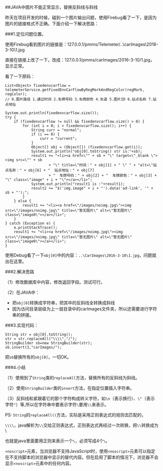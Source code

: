 ##JAVA中图片不能正常显示，替换反斜线与斜线

昨天在项目开发的时候，碰到一个图片输出问题，使用Firebug看了一下，是因为图片的链接格式不正确。下面介绍一下解决思路：

###1.定位问题位置。

使用Firebug看到图片的链接是：127.0.0.1/pmms/Telemeter/..\carImages\2016-3-10\1.jpg

直接在链接上改了一下，改成：127.0.0.1/pmms/carImages/2016-3-10/1.jpg，显示正常。

看了一下原码：

	List<Object> fixedenvcarflow = telemeterService.getFixedEnvCarFlowByRegMarkAndRegColor(regMark, regColor);
	// 0.图片路径 1.通过时间 2.车牌号码 3.车牌颜色 4.车道 5.图片ID 6.站点名称 7.站点地址
	
	System.out.println(fixedenvcarflow.size());
	try {
		if (fixedenvcarflow != null && fixedenvcarflow.size() > 0) {
			for (int i = 0; i < fixedenvcarflow.size(); i++) {
				String curr = "normal";
				if (i == 0) {
					curr = "current";
				}
				Object[] obj = (Object[]) (fixedenvcarflow.get(i));
				System.out.println("obj[0].toString() str is:"+sb);
				result1 += "<li><a href=\"" + sb + "\" target=\"_blank \"><img src=\"" + sb
						+ "\" title=\"时间：" + obj[1] + " \" " + "alt=\"站点名称：" + obj[6] + "  站点地址：" + obj[7]
						+ "  车牌号码：" + obj[2] + "  车牌颜色：" + obj[3] + "\" class=\"image" + i + "\"></a></li>";
				System.out.println("result1 is :"+result1);
				result2 += "$('img.image" + i + "').data('ad-link', '" + sb + "');";
			}
		} else {
			result1 += "<li><a href=\"/images/noimg.jpg\"><img src=\"/images/noimg.jpg\" title=\"暂无图片\" alt=\"暂无图片\" class=\"image0\"></a></li>";
		}
	} catch (Exception e) {
		e.printStackTrace();
		result1 += "<li><a href=\"/images/noimg.jpg\"><img src=\"/images/noimg.jpg\" title=\"暂无图片\" alt=\"暂无图片\" class=\"image0\"></a></li>";
	}

使用Debug看了一下`obj[0]`中的内容：`..\CarImages\2016-3-10\1.jpg`，问题就出在这里。


###2.解决思路

（1）修改数据库中内容，修改返回字段。测试可行。

（2）在JAVA中：

* 把`obj[0]`转换成字符串，把其中的反斜线全转换成斜线
* 因为访问目录层级为上一层目录中的carImages文件夹，所以还需要进行字符串的拼接。


###3.实现代码：

	String str = obj[0].toString();
	str = str.replaceAll("\\\\","/");
	StringBuilder sb=new StringBuilder(str);
	sb.insert(3,"carImages/");

把`sb`替换所有的`obj[0]`，一切OK。

###4.小结

（1）使用到了`String`类的`replaceAll`方法，替换所有的反斜线为斜线。

（2）使用`StringBuilder`类的`insert`方法，在指定位置插入字符串。

（3）反斜线和紧跟着它的那个字符构成转义字符，如`\n`（表示换行）、`\"`（表示字符`"`）等,所以在字符串中要表示字符`\`要用`\\`来表示。

PS: `String`的`replaceAll()`方法，实际是采用正则表达式的规则去匹配的，

`\\\\`，java解析为`\\`交给正则表达式，正则表达式再经过一次转换，把`\\`转换成为\

也就是java里面要用正则来表示一个`\`，必须写成4个`\`。

`<noscript>`元素，当浏览器不支持JavaScript时，使用`<noscript>`元素可以指定在不支持脚本的浏览器中显示的替代内容。但在启用了脚本的情况下，浏览器不会显示`<noscript>`元素中的任何内容。